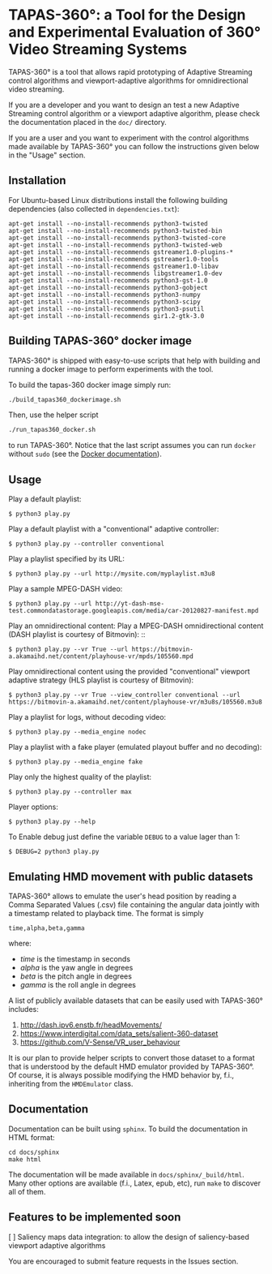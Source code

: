# TAPAS-360°: a Tool for the Design and Experimental Evaluation of 360° Video Streaming Systems

TAPAS-360° is a tool that allows rapid prototyping of Adaptive Streaming control algorithms and
viewport-adaptive algorithms for omnidirectional video streaming.

If you are a developer and you want to design an test a new Adaptive Streaming control algorithm
or a viewport adaptive algorithm, please check the documentation placed in the ``doc/`` directory.

If you are a user and you want to experiment with the control algorithms made available
by TAPAS-360° you can follow the instructions given below in the "Usage" section.  

## Installation 

For Ubuntu-based Linux distributions install the following building dependencies (also collected in ``dependencies.txt``):

```
apt-get install --no-install-recommends python3-twisted
apt-get install --no-install-recommends python3-twisted-bin
apt-get install --no-install-recommends python3-twisted-core
apt-get install --no-install-recommends python3-twisted-web
apt-get install --no-install-recommends gstreamer1.0-plugins-*
apt-get install --no-install-recommends gstreamer1.0-tools
apt-get install --no-install-recommends gstreamer1.0-libav
apt-get install --no-install-recommends libgstreamer1.0-dev
apt-get install --no-install-recommends python3-gst-1.0
apt-get install --no-install-recommends python3-gobject
apt-get install --no-install-recommends python3-numpy
apt-get install --no-install-recommends python3-scipy
apt-get install --no-install-recommends python3-psutil
apt-get install --no-install-recommends gir1.2-gtk-3.0
```


## Building TAPAS-360° docker image

TAPAS-360° is shipped with easy-to-use scripts that help with building and running a docker image to perform experiments with the tool.

To build the tapas-360 docker image simply run:

```sh
./build_tapas360_dockerimage.sh
```

Then, use the helper script 

```sh
./run_tapas360_docker.sh
```

to run TAPAS-360°. Notice that the last script assumes you can run  ``docker`` without ``sudo`` (see the [Docker documentation](https://docs.docker.com/engine/install/linux-postinstall/)). 

## Usage

Play a default playlist:
    
    $ python3 play.py

Play a default playlist with a "conventional" adaptive controller:
    
    $ python3 play.py --controller conventional
    
Play a playlist specified by its URL:

    $ python3 play.py --url http://mysite.com/myplaylist.m3u8

Play a sample MPEG-DASH video:
    
    $ python3 play.py --url http://yt-dash-mse-test.commondatastorage.googleapis.com/media/car-20120827-manifest.mpd

Play an omnidirectional content:
Play a MPEG-DASH omnidirectional content (DASH playlist is courtesy of Bitmovin): ::
    
    $ python3 play.py --vr True --url https://bitmovin-a.akamaihd.net/content/playhouse-vr/mpds/105560.mpd

Play omnidirectional content using the provided "conventional" viewport adaptive strategy (HLS playlist is courtesy of Bitmovin): 
    
    $ python3 play.py --vr True --view_controller conventional --url https://bitmovin-a.akamaihd.net/content/playhouse-vr/m3u8s/105560.m3u8

Play a playlist for logs, without decoding video:

	$ python3 play.py --media_engine nodec

Play a playlist with a fake player (emulated playout buffer and no decoding):

	$ python3 play.py --media_engine fake

Play only the highest quality of the playlist:

	$ python3 play.py --controller max

Player options:

	$ python3 play.py --help

To Enable debug just define the variable ``DEBUG`` to a value lager than 1:
    
    $ DEBUG=2 python3 play.py


## Emulating HMD movement with public datasets

TAPAS-360° allows to emulate the user's head position by reading a Comma Separated Values (.csv) file containing the angular data
jointly with a timestamp related to playback time. The format is simply

    time,alpha,beta,gamma

where:
* _time_ is the timestamp in seconds
* _alpha_ is the yaw angle in degrees
* _beta_ is the pitch angle in degrees
* _gamma_ is the roll angle in degrees

A list of publicly available datasets that can be easily used with TAPAS-360° includes:

1. http://dash.ipv6.enstb.fr/headMovements/
2. https://www.interdigital.com/data_sets/salient-360-dataset
3. https://github.com/V-Sense/VR_user_behaviour

It is our plan to provide helper scripts to convert those dataset to a format that is understood by the default HMD emulator provided by TAPAS-360°. Of course, it is always possible modifying the HMD behavior by, f.i., inheriting from the ``HMDEmulator`` class.

## Documentation
Documentation can be built using ``sphinx``. To build the documentation in HTML format:

    cd docs/sphinx
	make html
	
The documentation will be made available in ``docs/sphinx/_build/html``. Many other options are available (f.i., Latex, epub, etc), run ``make`` to discover all of them.

## Features to be implemented soon
[ ] Saliency maps data integration: to allow the design of saliency-based viewport adaptive algorithms 

You are encouraged to submit feature requests in the Issues section.
